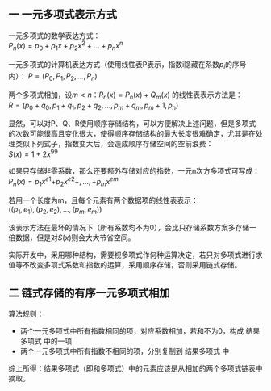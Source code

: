 ## 一 一元多项式表示方式

一元多项式的数学表达方式：  
$P_n(x)=p_0+p_1x+p_2x^2+...+p_nx^n$     

一元多项式的计算机表达方式（使用线性表P表示，指数i隐藏在系数$p_i$的序号内）：
$P=(P_0,P_1,P_2,...,P_n)$     

两个多项式相加，设$m<n$：$R_n(x)=P_n(x)+Q_m(x)$ 的线性表表示方法是：   
$R=(p_0+q_0,p_1+q_1,p_2+q_2,...,p_m+q_m,p_m+1,p_n)$   

显然，可以对P、Q、R使用顺序存储结构，可以方便解决上述问题，但是多项式的次数可能很高且变化很大，使得顺序存储结构的最大长度很难确定，尤其是在处理类似下列式子，指数变大后，会造成顺序存储空间的空前浪费：  
$S(x)=1+2x^9$$^9$    

如果只存储非零系数，那么还要额外存储对应的指数，一元n次方多项式可写成：  
$P_n(x)=p_1x^e$$^1$$+p_2x^e$$^2$$+,...,+$$p_mx^e$$^m$  

若用一个长度为m，且每个元素有两个数据项的线性表表示：  
$((p_1,e_1),(p_2,e_2),...,(p_m,e_m))$  

该表示方法在最坏的情况下（所有系数均不为0），会比只存储系数方案多存储一倍数据，但是对$S(x)$则会大大节省空间。  

实际开发中，采用哪种结构，需要视多项式作何种运算决定，若只对多项式进行求值等不改变多项式系数和指数的运算，采用顺序存储，否则采用链式存储。  

## 二 链式存储的有序一元多项式相加

算法规则：
- 两个一元多项式中所有指数相同的项，对应系数相加，若和不为0，构成 结果多项式 中的一项
- 两个一元多项式中所有指数不相同的项，分别复制到 结果多项式 中

综上所得：结果多项式（即和多项式）中的元素应该是从相加的两个多项式链表中摘取。  








